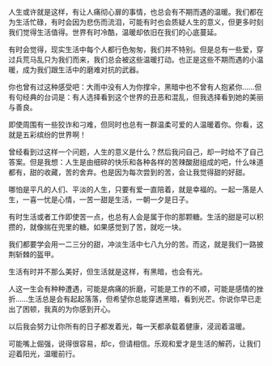 

人生或许就是这样，有让人痛彻心扉的事情，也总会有不期而遇的温暖。我们都在为生活忙碌，有时会因为悲伤而流泪，可能有时也会质疑人生的意义，但更多时刻我们觉得生活值得。世界有时冷酷，温暖却依旧在我们的心底蔓延。

有时会觉得，现实生活中每个人都行色匆匆，我们并不特别。但是总有一些爱，穿过兵荒马乱只为我们而来，我们总会被这些温暖打动。也正是这些不期而遇的小温暖，成为我们跟生活中的磨难对抗的武器。

你也曾有过这种感受吧：大雨中没有人为你撑伞，黑暗中也不曾有人抱紧你……但有句经典的台词是：有人选择看到这个世界的丑恶和混乱，但我选择看到她的美丽与善良。

即使周围有一些狡诈和刁难，但同时也总有一群温柔可爱的人温暖着你。你看，这就是五彩缤纷的世界啊！

曾经看到过这样一个问题，人生的意义是什么？然后我问自己，却一时给不了自己答案。但是我想：人生是由细碎的快乐和各种各样的苦辣酸甜组成的吧，什么味道都有，甜的收藏，苦的舍弃。也是因为每次尝到的苦，会让我觉得甜的好甜。

哪怕是平凡的人们、平淡的人生，只要有爱一直陪着，就是幸福的。一起一落是人生，一喜一忧是心情，一苦一甜是生活，一朝一夕是日子。

有时生活或者工作即使苦一点，也总有人会是属于你的那颗糖。生活的甜是可以积攒的，就像揣在兜里的糖。如果感觉到了苦，就吃一块。

我们都要学会用一二三分的甜，冲淡生活中七八九分的苦。而这，就是我们一路披荆斩棘的盔甲。


生活有时并不那么美好，但生活就是这样，有黑暗，也会有光。

人这一生会有种种遭遇，可能是病痛的折磨，可能是工作的不顺，可能是感情的挫折……生活总是会有起起落落，但希望你总能穿透黑暗，看到光芒。你说你早已走出了困顿，我真的为你感到开心。

以后我会努力让你所有的日子都发着光，每一天都承载着健康，浸润着温暖。

可能嘴上倔强，说得很容易，却c，但请相信。乐观和爱才是生活的解药，让我们迎着阳光，温暖前行。


